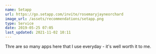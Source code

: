```yaml
---
name: Setapp
url: https://go.setapp.com/invite/rosemaryjayneorchard
image_url: /assets/recommendations/setapp.png
type: Service
date: 2019-05-25 07:05
last_updated: 2021-11-02 10:11
---
```

Thre are so many apps here that I use everyday - it's well worth it to me.